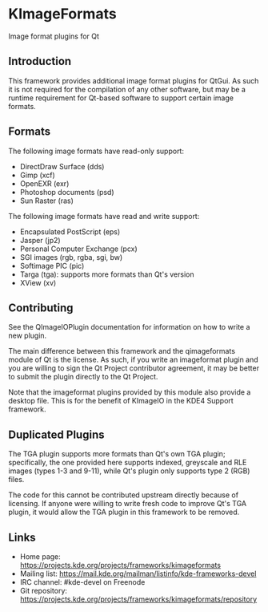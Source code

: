 # KImageFormats

Image format plugins for Qt

## Introduction

This framework provides additional image format plugins for QtGui.  As
such it is not required for the compilation of any other software, but
may be a runtime requirement for Qt-based software to support certain
image formats.

## Formats

The following image formats have read-only support:

* DirectDraw Surface (dds)
* Gimp (xcf)
* OpenEXR (exr)
* Photoshop documents (psd)
* Sun Raster (ras)

The following image formats have read and write support:

* Encapsulated PostScript (eps)
* Jasper (jp2)
* Personal Computer Exchange (pcx)
* SGI images (rgb, rgba, sgi, bw)
* Softimage PIC (pic)
* Targa (tga): supports more formats than Qt's version
* XView (xv)

## Contributing

See the QImageIOPlugin documentation for information on how to write a
new plugin.

The main difference between this framework and the qimageformats module
of Qt is the license.  As such, if you write an imageformat plugin and
you are willing to sign the Qt Project contributor agreement, it may be
better to submit the plugin directly to the Qt Project.

Note that the imageformat plugins provided by this module also provide a
desktop file.  This is for the benefit of KImageIO in the KDE4 Support
framework.

## Duplicated Plugins

The TGA plugin supports more formats than Qt's own TGA plugin;
specifically, the one provided here supports indexed, greyscale and RLE
images (types 1-3 and 9-11), while Qt's plugin only supports type 2
(RGB) files.

The code for this cannot be contributed upstream directly because of
licensing.  If anyone were willing to write fresh code to improve Qt's
TGA plugin, it would allow the TGA plugin in this framework to be
removed.

## Links

- Home page: <https://projects.kde.org/projects/frameworks/kimageformats>
- Mailing list: <https://mail.kde.org/mailman/listinfo/kde-frameworks-devel>
- IRC channel: #kde-devel on Freenode
- Git repository: <https://projects.kde.org/projects/frameworks/kimageformats/repository>
